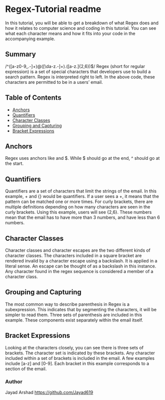 # Regex-Tutorial readme

In this tutorial, you will be able to get a breakdown of what Regex does and how it relates to computer science and coding in this tutorial. You can see what each character means and how it fits into your code in the accompanying example.

## Summary
/^([a-z0-9_.-]+)@([\da-z.-]+).([a-z.]{2,6})$/ Regex (short for regular expression) is a set of special characters that developers use to build a search pattern. Regex is interpreted right to left. In the above code, these characters are permitted to be in a users’ email.


## Table of Contents
- [Anchors](#anchors)
- [Quantifiers](#quantifiers)
- [Character Classes](#character-classes)
- [Grouping and Capturing](#grouping-and-capturing)
- [Bracket Expressions](#bracket-expressions)

## Anchors
Regex uses anchors like and $. While $ should go at the end, ^ should go at the start.

## Quantifiers
Quantifiers are a set of characters that limit the strings of the email. In this example, + and {} would be quantifiers. If a user sees a +, it means that the pattern can be matched one or more times. For curly brackets, there are multiple definitions depending on how many characters are seen in the curly brackets. Using this example, users will see {2,6}. These numbers mean that the email has to have more than 3 numbers, and have less than 6 numbers.

## Character Classes
Character classes and character escapes are the two different kinds of character classes. The characters included in a square bracket are rendered invalid by a character escape using a backslash. It is applied in a literal sense. An escape can be thought of as a backslash in this instance. Any character found in the regex sequence is considered a member of a character class.

## Grouping and Capturing
The most common way to describe parenthesis in Regex is a subexpression. This indicates that by segmenting the characters, it will be simpler to read them. Three sets of parenthesis are included in this example. These components exist separately within the email itself.

## Bracket Expressions
Looking at the characters closely, you can see there is three sets of brackets. The character set is indicated by these brackets. Any character included within a set of brackets is included in the email. A few examples include [a-z] and [0-9]. Each bracket in this example corresponds to a section of the email.


### Author
Jayad Arshad https://github.com/Jayad619
